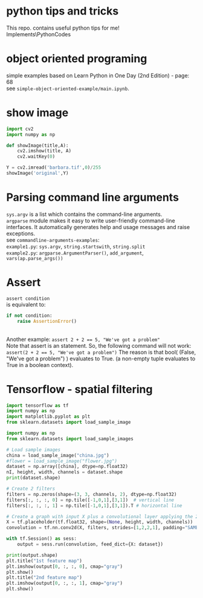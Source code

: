# python tips and tricks 
This repo. contains useful python tips for me!
<br>Implements\PythonCodes

# object oriented programing
simple examples based on Learn Python in One Day (2nd Edition) - page: 68<br> see `simple-object-oriented-example/main.ipynb`.
# show image
```python
import cv2
import numpy as np

def showImage(title,A):
    cv2.imshow(title, A)
    cv2.waitKey(0)

Y = cv2.imread('barbara.tif',0)/255
showImage('original',Y)
```
# Parsing command line arguments
`sys.argv` is a list which contains the command-line arguments. <br>
`argparse` module makes it easy to write user-friendly command-line interfaces. It automatically generates help and usage messages and raise exceptions.<br>
see `commandline-arguments-examples`:<br>
`example1.py`: `sys.argv`, `string.startswith`, `string.split`<br>
`example2.py`: `argparse.ArgumentParser()`, `add_argument`, `vars(ap.parse_args())`
# Assert
`assert condition`
<br>is equivalent to:<br>
```python
if not condition:
    raise AssertionError()
```
<br> Another example:
`assert 2 + 2 == 5, "We've got a problem"`
<br>Note that assert is an statement. So, the following command will not work:
`assert(2 + 2 == 5, "We've got a problem")`
The reason is that bool( (False, "We've got a problem") ) evaluates to True. (a non-empty tuple evaluates to True in a boolean context).
# Tensorflow - spatial filtering
```python
import tensorflow as tf
import numpy as np
import matplotlib.pyplot as plt
from sklearn.datasets import load_sample_image

import numpy as np
from sklearn.datasets import load_sample_images

# Load sample images
china = load_sample_image("china.jpg")
#flower = load_sample_image("flower.jpg")
dataset = np.array([china], dtype=np.float32)
nI, height, width, channels = dataset.shape
print(dataset.shape)

# Create 2 filters
filters = np.zeros(shape=(3, 3, channels, 2), dtype=np.float32)
filters[:, :, :, 0] = np.tile([-1,0,1],[3,1])  # vertical line
filters[:, :, :, 1] = np.tile([-1,0,1],[3,1]).T # horizontal line

# Create a graph with input X plus a convolutional layer applying the 2 filters
X = tf.placeholder(tf.float32, shape=(None, height, width, channels))
convolution = tf.nn.conv2d(X, filters, strides=[1,2,2,1], padding="SAME")

with tf.Session() as sess:
    output = sess.run(convolution, feed_dict={X: dataset})

print(output.shape)
plt.title("1st feature map")
plt.imshow(output[0, :, :, 0], cmap="gray")
plt.show()
plt.title("2nd feature map")
plt.imshow(output[0, :, :, 1], cmap="gray")
plt.show()
```
